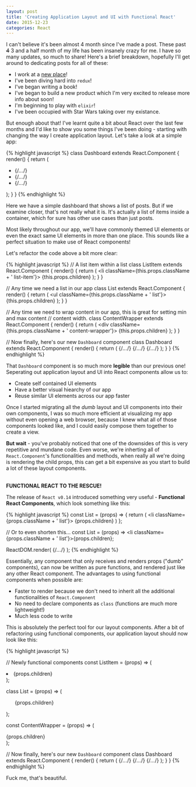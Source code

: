 ```yaml
---
layout: post
title: 'Creating Application Layout and UI with Functional React'
date: 2015-12-23
categories: React
---
```


I can't believe it's been almost 4 month since I've made a post. These past <strike>4</strike> 3 and a half month of my life has been insanely crazy for me. I have so many updates, so much to share! Here's a brief breakdown, hopefully I'll get around to dedicating posts for all of these:

  - I work at a [new place][cumul8]!
  - I've been diving hard into `redux`!
  - I've began writing a book!
  - I've began to build a new product which I'm very excited to release more info about soon!
  - I'm beginning to play with `elixir`!
  - I've been occupied with Star Wars taking over my existance.

But enough about that! I've learnt quite a bit about React over the last few months and I'd like to show you some things I've been doing - starting with changing the way I create application layout. Let's take a look at a simple app:

{% highlight javascript %}
class Dashboard extends React.Component {
  render() {
    return (
      <div className='dashboard-wrapper'>
        <ul className='post-list'>
          <li className='post-item'>{/*...*/}</li>
          <li className='post-item'>{/*...*/}</li>
          <li className='post-item'>{/*...*/}</li>
        </ul>
      </div>
    );
  }
}
{% endhighlight %}

Here we have a simple dashboard that shows a list of posts. But if we examine closer, that's not really what it is. It's actually a list of items inside a container, which for sure has other use cases than just posts.

Most likely throughout our app, we'll have commonly themed UI elements or even the exact same UI elements in more than one place. This sounds like a perfect situation to make use of React components!

Let's refactor the code above a bit more clear:

{% highlight javascript %}
// A list item within a list
class ListItem extends React.Component {
  render() {
    return (
      <li className={this.props.className + ' list-item'}>
        {this.props.children}
      </li>
    );
  }
}

// Any time we need a list in our app
class List extends React.Component {
  render() {
    return (
      <ul className={this.props.className + ' list'}>
        {this.props.children}
      </ul>
    );
  }
}

// Any time we need to wrap content in our app, this is great for setting min and max content
// content width.
class ContentWrapper extends React.Component {
  render() {
    return (
      <div className={this.props.className + ' content-wrapper'}>
        {this.props.children}
      </div>
    );
  }
}

// Now finally, here's our new `Dashboard` component
class Dashboard extends React.Component {
  render() {
    return (
      <ContentWrapper className='dashboard-wrapper'>
        <List className='post-list'>
          <ListItem className='post-item'>{/*...*/}</ListItem>
          <ListItem className='post-item'>{/*...*/}</ListItem>
          <ListItem className='post-item'>{/*...*/}</ListItem>
        </List>
      </ContentWrapper>
    );
  }
}
{% endhighlight %}

That `Dashboard` component is so much more <b>legible</b> than our previous one! Seperating out application layout and UI into React components allow us to:

 - Create self contained UI elements
 - Have a better visual hiearchy of our app
 - Reuse similar UI elements across our app faster

Once I started migrating all the <em>dumb</em> layout and UI components into their own components, I was so much more efficient at visualizing my app without even opening a web browser, because I knew what all of those components looked like, and I could easily compose them together to create a view.

<b>But wait</b> - you've probably noticed that one of the downsides of this is very repetitive and mundane code. Even worse, we're inherting all of `React.Component`'s functionalities and methods, when really all we're doing is rendering the child props, this can get a bit expensive as you start to build a lot of these layout components.
<br><br>

<b>FUNCTIONAL REACT TO THE RESCUE!</b>

The release of `React v0.14` introduced something very useful - <b>Functional React Components</b>, which look something like this:

{% highlight javascript %}
const List = (props) => {
  return (
    <li className={props.className + ' list'}>
      {props.children}
    </li>
  ) 
};

// Or to even shorten this...
const List = (props) => <li className={props.className + ' list'}>{props.children}</li>;

ReactDOM.render(
  <List className='post-list'>{/*...*/}</List>
);
{% endhighlight %}

Essentially, any component that only receives and renders props ("dumb" components), can now be written as pure functions, and rendered just like any other React component. The advantages to using functional components when possible are:
  
  - Faster to render because we don't need to inherit all the additional functionalities of `React.Component`
  - No need to declare components as `class` (functions are much more lightweight!)
  - Much less code to write

This is absolutely the perfect tool for our layout components. After a bit of refactoring using functional components, our application layout should now look like this:

{% highlight javascript %}

// Newly functional components
const ListItem = (props) => (
  <li className={props.className + ' list-item'}>
    {props.children}
  </li>
);

class List = (props) => (
  <ul className={props.className + ' list'}>
    {props.children}
  </ul>
);

const ContentWrapper = (props) => (
  <div className={props.className + ' content-wrapper'}>
    {props.children}
  </div>
);

// Now finally, here's our new `Dashboard` component
class Dashboard extends React.Component {
  render() {
    return (
      <ContentWrapper className='dashboard-wrapper'>
        <List className='post-list'>
          <ListItem className='post-item'>{/*...*/}</ListItem>
          <ListItem className='post-item'>{/*...*/}</ListItem>
          <ListItem className='post-item'>{/*...*/}</ListItem>
        </List>
      </ContentWrapper>
    );
  }
}
{% endhighlight %}
<br>

Fuck me, that's beautiful.

[cumul8]: http://www.cumul8.com
[reactrouter]: https://rackt.github.io/react-router/